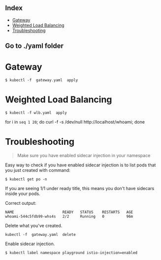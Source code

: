 
## Index

* [Gateway](#gateway)
* [Weighted Load Balancing](#weighted-load-balancing)
* [Troubleshooting](#troubleshooting)

## Go to ./yaml folder

# Gateway 

```console
$ kubectl -f  gateway.yaml  apply
```

# Weighted Load Balancing

```console
$ kubectl -f wlb.yaml  apply
```

 for i in `seq 1 20`; do curl -f  -s  /dev/null http://localhost/whoami; done
# Troubleshooting

>Make sure you have enabled sidecar injection in your namespace

Easy way to check if you have enabled sidecar injection is to list pods that you just created with command:

```console
$ kubectl get po -n 
```
If you are seeing 1/1 under ready title, this means you don't have sidecars inside your pods.

Correct output:

```console
NAME                      READY   STATUS    RESTARTS   AGE
whoami-544c5fdb99-whs4s   2/2     Running   0          96m
```

Delete what you've created. 

```console
kubectl -f  gateway.yaml  delete
```

Enable sidecar injection.

```console
$ kubectl label namespace playground istio-injection=enabled
```
